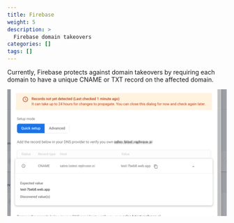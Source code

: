 ```yaml
---
title: Firebase
weight: 5
description: >
  Firebase domain takeovers
categories: []
tags: []
---
```



Currently, Firebase protects against domain takeovers by requiring each domain to have a unique CNAME or TXT record on the affected domain.

![Firebase DNS Settings](/static/domain-takeovers/firebase.png)

